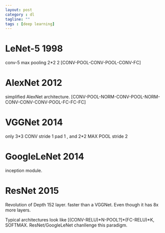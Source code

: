 ```yaml
---
layout: post
category : dl
tagline: ""
tags : [deep learning]
---
```



# LeNet-5 1998
 conv-5 max pooling 2\*2 2
 [CONV-POOL-CONV-POOL-CONV-FC]

# AlexNet 2012
simplified AlexNet architecture.
 [CONV-POOL-NORM-CONV-POOL-NORM-CONV-CONV-CONV-POOL-FC-FC-FC]

# VGGNet 2014
only 3\*3 CONV stride 1 pad 1 , and 2\*2 MAX POOL stride 2

# GoogleLeNet 2014
 inception module.
 
# ResNet 2015
 Revolution of Depth 152 layer.
 faster than a VGGNet. Even though it has 8x more layers.


Typical architectures look like
[(CONV-RELU)\*N-POOL?]\*(FC-RELU)\*K, SOFTMAX.
ResNet/GoogleLeNet chanllenge this paradigm.
